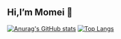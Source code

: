 ## Hi,I’m Momei 👋

[![Anurag's GitHub stats](https://github-readme-stats.vercel.app/api?username=momei-LJM&count_private=true&theme=buefy&show_icons=true&include_all_commits=true)](https://github.com/anuraghazra/github-readme-stats)
[![Top Langs](https://github-readme-stats.vercel.app/api/top-langs/?username=momei-LJM&layout=compact&theme=buefy)](https://github.com/anuraghazra/github-readme-stats)
